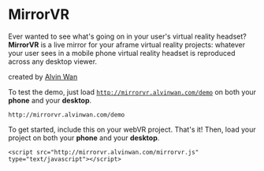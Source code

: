 # MirrorVR
Ever wanted to see what's going on in your user's virtual reality headset? **MirrorVR** is a live mirror for your aframe virtual reality projects: whatever your user sees in a mobile phone virtual reality headset is reproduced across any desktop viewer.

created by [Alvin Wan](http://alvinwan.com)

To test the demo, just load [`http://mirrorvr.alvinwan.com/demo`](http://mirrorvr.alvinwan.com/demo) on both your **phone** and your **desktop**.

```
http://mirrorvr.alvinwan.com/demo
```

To get started, include this on your webVR project. That's it! Then, load your project on both your **phone** and your **desktop**.

```
<script src="http://mirrorvr.alvinwan.com/mirrorvr.js" type="text/javascript"></script>
```
